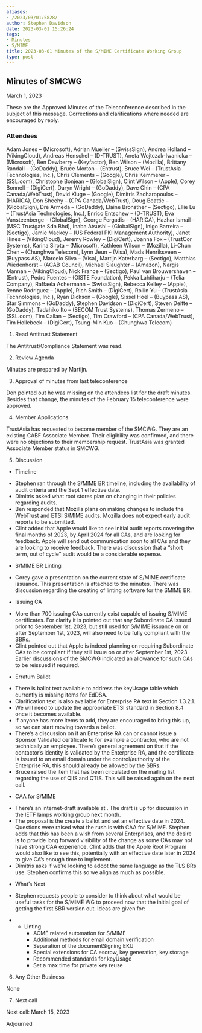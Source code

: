 ```yaml
---
aliases:
- /2023/03/01/5828/
author: Stephen Davidson
date: 2023-03-01 15:26:24
tags:
- Minutes
- S/MIME
title: 2023-03-01 Minutes of the S/MIME Certificate Working Group
type: post
---
```


## Minutes of SMCWG

March 1, 2023

These are the Approved Minutes of the Teleconference described in the subject of this message. Corrections and clarifications where needed are encouraged by reply.

### Attendees

Adam Jones – (Microsoft), Adrian Mueller – (SwissSign), Andrea Holland – (VikingCloud), Andreas Henschel – (D-TRUST), Aneta Wojtczak-Iwanicka – (Microsoft), Ben Dewberry – (Keyfactor), Ben Wilson – (Mozilla), Brittany Randall – (GoDaddy), Bruce Morton – (Entrust), Bruce Wei – (TrustAsia Technologies, Inc.), Chris Clements – (Google), Chris Kemmerer – (SSL.com), Christophe Bonjean – (GlobalSign), Clint Wilson – (Apple), Corey Bonnell – (DigiCert), Daryn Wright – (GoDaddy), Dave Chin – (CPA Canada/WebTrust), David Kluge – (Google), Dimitris Zacharopoulos – (HARICA), Don Sheehy – (CPA Canada/WebTrust), Doug Beattie – (GlobalSign), Dre Armeda – (GoDaddy), Elaine Bronsther – (Sectigo), Ellie Lu – (TrustAsia Technologies, Inc.), Enrico Entschew – (D-TRUST), Eva Vansteenberge – (GlobalSign), George Fergadis – (HARICA), Hazhar Ismail – (MSC Trustgate Sdn Bhd), Inaba Atsushi – (GlobalSign), Inigo Barreira – (Sectigo), Jamie Mackey – (US Federal PKI Management Authority), Janet Hines – (VikingCloud), Jeremy Rowley – (DigiCert), Joanna Fox – (TrustCor Systems), Karina Sirota – (Microsoft), Kathleen Wilson – (Mozilla), Li-Chun Chen – (Chunghwa Telecom), Lynn Jeun – (Visa), Mads Henriksveen – (Buypass AS), Marcelo Silva – (Visa), Martijn Katerbarg – (Sectigo), Matthias Wiedenhorst – (ACAB Council), Michael Slaughter – (Amazon), Nargis Mannan – (VikingCloud), Nick France – (Sectigo), Paul van Brouwershaven – (Entrust), Pedro Fuentes – (OISTE Foundation), Pekka Lahtiharju – (Telia Company), Raffaela Achermann – (SwissSign), Rebecca Kelley – (Apple), Renne Rodriguez – (Apple), RIch Smith – (DigiCert), Rollin Yu – (TrustAsia Technologies, Inc.), Ryan Dickson – (Google), Sissel Hoel – (Buypass AS), Star Simmons – (GoDaddy), Stephen Davidson – (DigiCert), Steven Deitte – (GoDaddy), Tadahiko Ito – (SECOM Trust Systems), Thomas Zermeno – (SSL.com), Tim Callan – (Sectigo), Tim Crawford – (CPA Canada/WebTrust), Tim Hollebeek – (DigiCert), Tsung-Min Kuo – (Chunghwa Telecom)

1. Read Antitrust Statement

The Antitrust/Compliance Statement was read.

2. Review Agenda

Minutes are prepared by Martijn.

3. Approval of minutes from last teleconference

Don pointed out he was missing on the attendees list for the draft minutes. Besides that change, the minutes of the February 15 teleconference were approved.

4. Member Applications

TrustAsia has requested to become member of the SMCWG. They are an existing CABF Associate Member. Their eligibility was confirmed, and there were no objections to their membership request. TrustAsia was granted Associate Member status in SMCWG.

5. Discussion

- Timeline

* Stephen ran through the S/MIME BR timeline, including the availability of audit criteria and the Sept 1 effective date.
* Dimitris asked what root stores plan on changing in their policies regarding audits.
* Ben responded that Mozilla plans on making changes to include the WebTrust and ETSI S/MIME audits. Mozilla does not expect early audit reports to be submitted.
* Clint added that Apple would like to see initial audit reports covering the final months of 2023, by April 2024 for all CAs, and are looking for feedback. Apple will send out communication soon to all CAs and they are looking to receive feedback. There was discussion that a “short term, out of cycle” audit would be a considerable expense.

- S/MIME BR Linting

* Corey gave a presentation on the current state of S/MIME certificate issuance. This presentation is attached to the minutes. There was discussion regarding the creating of linting software for the SMIME BR.

- Issuing CA

* More than 700 issuing CAs currently exist capable of issuing S/MIME certificates. For clarify it is pointed out that any Subordinate CA issued prior to September 1st, 2023, but still used for S/MIME issuance on or after September 1st, 2023, will also need to be fully compliant with the SBRs.
* Clint pointed out that Apple is indeed planning on requiring Subordinate CAs to be compliant if they still issue on or after September 1st, 2023. Earlier discussions of the SMCWG indicated an allowance for such CAs to be reissued if required.

- Erratum Ballot

* There is ballot text available to address the keyUsage table which currently is missing items for EdDSA.
* Clarification text is also available for Enterprise RA text in Section 1.3.2.1.
* We will need to update the appropriate ETSI standard in Section 8.4 once it becomes available.
* If anyone has more items to add, they are encouraged to bring this up, so we can start moving towards a ballot.
* There’s a discussion on if an Enterprise RA can or cannot issue a Sponsor Validated certificate to for example a contractor, who are not technically an employee. There’s general agreement on that if the contactor’s identity is validated by the Enterprise RA, and the certificate is issued to an email domain under the control/authority of the Enterprise RA, this should already be allowed by the SBRs.
* Bruce raised the item that has been circulated on the mailing list regarding the use of QIIS and QTIS. This will be raised again on the next call.

- CAA for S/MIME

* There’s an internet-draft available at . The draft is up for discussion in the IETF lamps working group next month.
* The proposal is the create a ballot and set an effective date in 2024. Questions were raised what the rush is with CAA for S/MIME. Stephen adds that this has been a wish from several Enterprises, and the desire is to provide long forward visibility of the change as some CAs may not have strong CAA experience. Clint adds that the Apple Root Program would also like to see this, potentially with an effective date later in 2024 to give CA’s enough time to implement.
* Dimitris asks if we’re looking to adopt the same language as the TLS BRs use. Stephen confirms this so we align as much as possible.

- What’s Next

* Stephen requests people to consider to think about what would be useful tasks for the S/MIME WG to proceed now that the initial goal of getting the first SBR version out. Ideas are given for:

* - Linting
    - ACME related automation for S/MIME
    - Additional methods for email domain verification
    - Separation of the documentSigning EKU
    - Special extensions for CA escrow, key generation, key storage
    - Recommended standards for keyUsage
    - Set a max time for private key reuse

6. Any Other Business

None

7. Next call

Next call: March 15, 2023

Adjourned